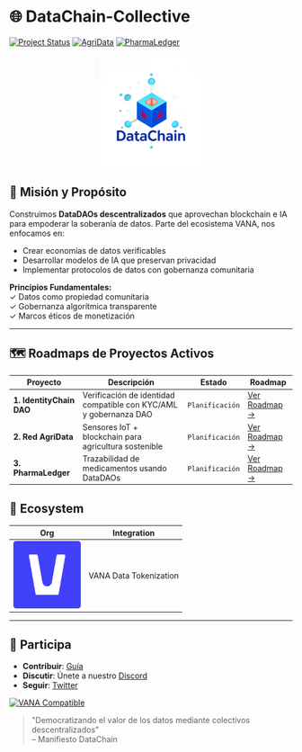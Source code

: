 # 🌐 DataChain-Collective

[![Project Status](https://img.shields.io/badge/IdentityChain-Planificación_estratégica-blue)](projects/identitychain)
[![AgriData](https://img.shields.io/badge/AgriData-Planificación_estratégica-blue)](projects/agridata)
[![PharmaLedger](https://img.shields.io/badge/PharmaLedger-Planificación_estratégica-blue)](projects/pharmaledger)


<!-- Banner Dinámico -->
[//]: # ([![DataChain Collective Banner]&#40;./assets/banners/main-banner.png&#41;]&#40;https://datachain-collective.io&#41;)

<!-- Logotipo Principal -->
<div align="center">
  <img src="./assets/logos/main-logo-trans.png" alt="DataChain Collective Logo" width="200">
</div>

## 🚀 Misión y Propósito
Construimos **DataDAOs descentralizados** que aprovechan blockchain e IA para empoderar la soberanía de datos. Parte del ecosistema VANA, nos enfocamos en:
- Crear economías de datos verificables
- Desarrollar modelos de IA que preservan privacidad
- Implementar protocolos de datos con gobernanza comunitaria

**Principios Fundamentales:**  
✓ Datos como propiedad comunitaria  
✓ Gobernanza algorítmica transparente  
✓ Marcos éticos de monetización

---

## 🗺️ Roadmaps de Proyectos Activos

| Proyecto | Descripción | Estado | Roadmap |
|----------|-------------|--------|---------|
| **1. IdentityChain DAO** | Verificación de identidad compatible con KYC/AML y gobernanza DAO | `Planificación` | [Ver Roadmap →](projects/identitychain/ROADMAP_ES.md) |
| **2. Red AgriData** | Sensores IoT + blockchain para agricultura sostenible | `Planificación` | [Ver Roadmap →](projects/agridata/ROADMAP_ES.md) |
| **3. PharmaLedger** | Trazabilidad de medicamentos usando DataDAOs | `Planificación` | [Ver Roadmap →](projects/pharmaledger/ROADMAP_ES.md) |

<!-- Logos de Socios -->
## 🤝 Ecosystem
| Org                                                                | Integration |
|--------------------------------------------------------------------|-------------|
| <img src="./assets/logos/partner-logos/vana-logo.png" width="120"> | VANA Data Tokenization |

---

## 🌱 Participa
- **Contribuir**: [Guía](CONTRIBUTING_ES.md)
- **Discutir**: Únete a nuestro [Discord](https://discord.gg/datachain-es)
- **Seguir**: [Twitter](https://twitter.com/datachaincol_es)

[![VANA Compatible](https://img.shields.io/badge/VANA-Ecosistema-7c3aed)](https://vana.ai/es)

> "Democratizando el valor de los datos mediante colectivos descentralizados"  
> – Manifiesto DataChain
